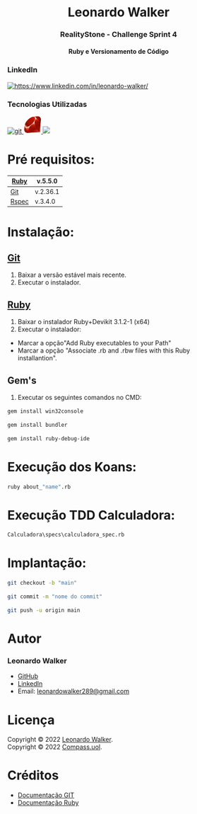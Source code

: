 <h1 align="center">Leonardo Walker</h1>
<h3 align="center"> RealityStone - Challenge Sprint 4</h3>
<h4 align="center"> Ruby e Versionamento de Código </h4>

<h3 align="left">LinkedIn </h3>
<p align="left">
<a href="https://linkedin.com/in/https://www.linkedin.com/in/leonardo-walker/" target="blank"><img align="center" src="https://raw.githubusercontent.com/rahuldkjain/github-profile-readme-generator/master/src/images/icons/Social/linked-in-alt.svg" alt="https://www.linkedin.com/in/leonardo-walker/" height="30" width="40" /></a>
</p>

<h3 align="left">Tecnologias Utilizadas </h3>
<p align="left"> <a href="https://git-scm.com/" target="_blank" rel="noreferrer"> <img src="https://www.vectorlogo.zone/logos/git-scm/git-scm-icon.svg" alt="git" width="40" height="40"/> </a> <a href="https://www.ruby-lang.org/en/" target="_blank" rel="noreferrer"> <img src="https://raw.githubusercontent.com/devicons/devicon/master/icons/ruby/ruby-original.svg" alt="ruby" width="40" height="40"/> <img src=https://user-images.githubusercontent.com/106784535/176747130-46677b0c-cb20-4cc5-b177-ada7b6a7c2fd.png>
 </a> </p>


# Pré requisitos:
| [Ruby](https://www.ruby-lang.org/pt/) | v.5.5.0  |
|-------|--------|
| [Git](https://git-scm.com/)   | v.2.36.1 |
| [Rspec](https://rspec.info/) | v.3.4.0  |

# Instalação:
## [Git](https://git-scm.com/downloads)
1. Baixar a versão estável mais recente.
2. Executar o instalador.

## [Ruby](https://rubyinstaller.org/downloads/)
 1. Baixar o instalador Ruby+Devikit 3.1.2-1 (x64)
 2. Executar o instalador:
  - Marcar a opção"Add Ruby executables to your Path"
  - Marcar a opção "Associate .rb and .rbw files with this Ruby installantion".
  
## Gem's
1. Executar os seguintes comandos no CMD: <br>
 ```sh 
 gem install win32console 
 ``` 
 ```sh 
 gem install bundler 
 ``` 
 ```sh 
 gem install ruby-debug-ide
 ``` 

  
# Execução dos Koans:
  ```sh
 ruby about_"name".rb
 ```
 
# Execução TDD Calculadora:
 ```sh
 Calculadora\specs\calculadora_spec.rb
 
 ```
# Implantação:
```sh
git checkout -b "main"
```
```sh
git commit -m "nome do commit"
```
```sh
git push -u origin main
```
# Autor
### Leonardo Walker
- [GitHub](https://github.com/leonardo-walker)
- [LinkedIn](https://www.linkedin.com/in/leonardo-walker/)
- Email: leonardowalker289@gmail.com


# Licença
Copyright © 2022 [Leonardo Walker](https://github.com/leonardo-walker).<br>
Copyright © 2022 [Compass.uol](https://compass.uol/).

# Créditos
- [Documentação GIT](https://git-scm.com/doc)
- [Documentação Ruby](https://www.ruby-lang.org/pt/documentation/)

